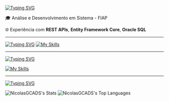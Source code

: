 [![Typing SVG](https://readme-typing-svg.demolab.com?font=Fira+Code&pause=1000&width=435&lines=My+Name+is+Nicolas)](https://git.io/typing-svg)

🎓 Análise e Desenvolvimento em Sistema - FIAP 

🌐 Experiência com **REST APIs**, **Entity Framework Core**, **Oracle SQL**

---

[![Typing SVG](https://readme-typing-svg.demolab.com?font=Fira+Code&pause=1000&color=F70000&width=435&lines=My+Languages)](https://git.io/typing-svg)
[![My Skills](https://skillicons.dev/icons?i=java,cpp,nodejs,css,dotnet,gradle,html,js,maven,nextjs,npm,py,linux,spring,ts,docker,react,windows&theme=dark)](https://skillicons.dev)

---

[![Typing SVG](https://readme-typing-svg.demolab.com?font=Fira+Code&pause=1000&color=BC00F7&width=435&lines=Tools)](https://git.io/typing-svg)

[![My Skills](https://skillicons.dev/icons?i=vscode,idea,git,github,figma)](https://skillicons.dev)

---

[![Typing SVG](https://readme-typing-svg.demolab.com?font=Fira+Code&pause=1000&color=F7F600&width=435&lines=%E2%AD%90+GitHub+Stats)](https://git.io/typing-svg)

![NicolasGCADS's Stats](https://github-readme-stats.vercel.app/api?username=NicolasGCADS&theme=dracula&show_icons=true&hide_border=true&count_private=true)
![NicolasGCADS's Top Languages](https://github-readme-stats.vercel.app/api/top-langs/?username=NicolasGCADS&theme=dracula&show_icons=true&hide_border=true&layout=compact)

